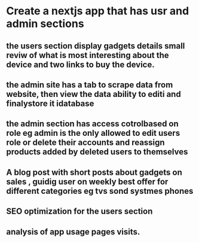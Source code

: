 # Create a nextjs app that has usr and admin sections

## the users section display gadgets details small reviw of what is most interesting about the device and two links to buy the device.

## the admin site has a tab to scrape data from website, then view the data ability to editi and finalystore it idatabase

## the admin section has access cotrolbased on role eg admin is the only allowed to edit users role or delete their accounts and reassign products added by deleted users to themselves

## A blog post with short posts about gadgets on sales , guidig user on weekly best offer for different categories eg tvs sond systmes phones

## SEO optimization for the users section

## analysis of app usage pages visits.